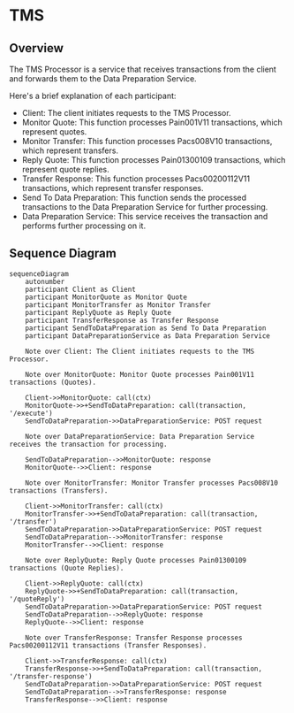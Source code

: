 # TMS

## Overview

The TMS Processor is a service that receives transactions from the client and forwards them to the Data Preparation Service.

Here's a brief explanation of each participant:

- Client: The client initiates requests to the TMS Processor.
- Monitor Quote: This function processes Pain001V11 transactions, which represent quotes.
- Monitor Transfer: This function processes Pacs008V10 transactions, which represent transfers.
- Reply Quote: This function processes Pain01300109 transactions, which represent quote replies.
- Transfer Response: This function processes Pacs00200112V11 transactions, which represent transfer responses.
- Send To Data Preparation: This function sends the processed transactions to the Data Preparation Service for further processing.
- Data Preparation Service: This service receives the transaction and performs further processing on it.

## Sequence Diagram

```mermaid
sequenceDiagram
    autonumber
    participant Client as Client
    participant MonitorQuote as Monitor Quote
    participant MonitorTransfer as Monitor Transfer
    participant ReplyQuote as Reply Quote
    participant TransferResponse as Transfer Response
    participant SendToDataPreparation as Send To Data Preparation
    participant DataPreparationService as Data Preparation Service

    Note over Client: The Client initiates requests to the TMS Processor.

    Note over MonitorQuote: Monitor Quote processes Pain001V11 transactions (Quotes).

    Client->>MonitorQuote: call(ctx)
    MonitorQuote->>+SendToDataPreparation: call(transaction, '/execute')
    SendToDataPreparation->>DataPreparationService: POST request

    Note over DataPreparationService: Data Preparation Service receives the transaction for processing.

    SendToDataPreparation-->>MonitorQuote: response
    MonitorQuote-->>Client: response

    Note over MonitorTransfer: Monitor Transfer processes Pacs008V10 transactions (Transfers).

    Client->>MonitorTransfer: call(ctx)
    MonitorTransfer->>+SendToDataPreparation: call(transaction, '/transfer')
    SendToDataPreparation->>DataPreparationService: POST request
    SendToDataPreparation-->>MonitorTransfer: response
    MonitorTransfer-->>Client: response

    Note over ReplyQuote: Reply Quote processes Pain01300109 transactions (Quote Replies).

    Client->>ReplyQuote: call(ctx)
    ReplyQuote->>+SendToDataPreparation: call(transaction, '/quoteReply')
    SendToDataPreparation->>DataPreparationService: POST request
    SendToDataPreparation-->>ReplyQuote: response
    ReplyQuote-->>Client: response

    Note over TransferResponse: Transfer Response processes Pacs00200112V11 transactions (Transfer Responses).

    Client->>TransferResponse: call(ctx)
    TransferResponse->>+SendToDataPreparation: call(transaction, '/transfer-response')
    SendToDataPreparation->>DataPreparationService: POST request
    SendToDataPreparation-->>TransferResponse: response
    TransferResponse-->>Client: response

```
